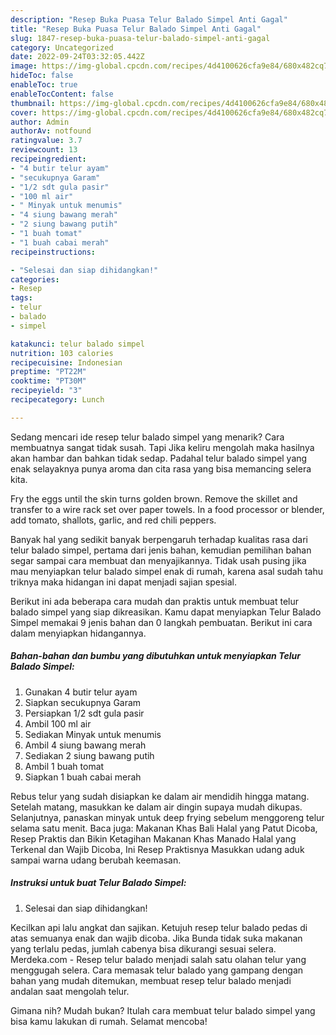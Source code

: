 ```yaml
---
description: "Resep Buka Puasa Telur Balado Simpel Anti Gagal"
title: "Resep Buka Puasa Telur Balado Simpel Anti Gagal"
slug: 1847-resep-buka-puasa-telur-balado-simpel-anti-gagal
category: Uncategorized
date: 2022-09-24T03:32:05.442Z
image: https://img-global.cpcdn.com/recipes/4d4100626cfa9e84/680x482cq70/telur-balado-simpel-foto-resep-utama.jpg
hideToc: false
enableToc: true
enableTocContent: false
thumbnail: https://img-global.cpcdn.com/recipes/4d4100626cfa9e84/680x482cq70/telur-balado-simpel-foto-resep-utama.jpg
cover: https://img-global.cpcdn.com/recipes/4d4100626cfa9e84/680x482cq70/telur-balado-simpel-foto-resep-utama.jpg
author: Admin
authorAv: notfound
ratingvalue: 3.7
reviewcount: 13
recipeingredient:
- "4 butir telur ayam"
- "secukupnya Garam"
- "1/2 sdt gula pasir"
- "100 ml air"
- " Minyak untuk menumis"
- "4 siung bawang merah"
- "2 siung bawang putih"
- "1 buah tomat"
- "1 buah cabai merah"
recipeinstructions:

- "Selesai dan siap dihidangkan!"
categories:
- Resep
tags:
- telur
- balado
- simpel

katakunci: telur balado simpel 
nutrition: 103 calories
recipecuisine: Indonesian
preptime: "PT22M"
cooktime: "PT30M"
recipeyield: "3"
recipecategory: Lunch

---
```



Sedang mencari ide resep telur balado simpel yang menarik? Cara membuatnya sangat tidak susah. Tapi Jika keliru mengolah maka hasilnya akan hambar dan bahkan tidak sedap. Padahal telur balado simpel yang enak selayaknya punya aroma dan cita rasa yang bisa memancing selera kita.


Fry the eggs until the skin turns golden brown. Remove the skillet and transfer to a wire rack set over paper towels. In a food processor or blender, add tomato, shallots, garlic, and red chili peppers.

Banyak hal yang sedikit banyak berpengaruh terhadap kualitas rasa dari telur balado simpel, pertama dari jenis bahan, kemudian pemilihan bahan segar sampai cara membuat dan menyajikannya. Tidak usah pusing jika mau menyiapkan telur balado simpel enak di rumah, karena asal sudah tahu triknya maka hidangan ini dapat menjadi sajian spesial.


Berikut ini ada beberapa cara mudah dan praktis untuk membuat telur balado simpel yang siap dikreasikan. Kamu dapat menyiapkan Telur Balado Simpel memakai 9 jenis bahan dan 0 langkah pembuatan. Berikut ini cara dalam menyiapkan hidangannya.

<!--inarticleads1-->

##### Bahan-bahan dan bumbu yang dibutuhkan untuk menyiapkan Telur Balado Simpel:

1. Gunakan 4 butir telur ayam
1. Siapkan secukupnya Garam
1. Persiapkan 1/2 sdt gula pasir
1. Ambil 100 ml air
1. Sediakan  Minyak untuk menumis
1. Ambil 4 siung bawang merah
1. Sediakan 2 siung bawang putih
1. Ambil 1 buah tomat
1. Siapkan 1 buah cabai merah


Rebus telur yang sudah disiapkan ke dalam air mendidih hingga matang. Setelah matang, masukkan ke dalam air dingin supaya mudah dikupas. Selanjutnya, panaskan minyak untuk deep frying sebelum menggoreng telur selama satu menit. Baca juga: Makanan Khas Bali Halal yang Patut Dicoba, Resep Praktis dan Bikin Ketagihan Makanan Khas Manado Halal yang Terkenal dan Wajib Dicoba, Ini Resep Praktisnya Masukkan udang aduk sampai warna udang berubah keemasan. 

<!--inarticleads2-->

##### Instruksi untuk buat Telur Balado Simpel:


1. Selesai dan siap dihidangkan!

Kecilkan api lalu angkat dan sajikan. Ketujuh resep telur balado pedas di atas semuanya enak dan wajib dicoba. Jika Bunda tidak suka makanan yang terlalu pedas, jumlah cabenya bisa dikurangi sesuai selera. Merdeka.com - Resep telur balado menjadi salah satu olahan telur yang menggugah selera. Cara memasak telur balado yang gampang dengan bahan yang mudah ditemukan, membuat resep telur balado menjadi andalan saat mengolah telur. 

Gimana nih? Mudah bukan? Itulah cara membuat telur balado simpel yang bisa kamu lakukan di rumah. Selamat mencoba!
